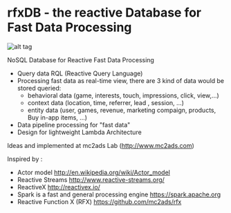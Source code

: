 rfxDB - the reactive Database for Fast Data Processing
=====

![alt tag](http://dl.dropboxusercontent.com/u/4074962/mc2ads/resources/images/rfx-DB.png)

NoSQL Database for Reactive Fast Data Processing

* Query data RQL (Reactive Query Language)
* Processing fast data as real-time view, there are 3 kind of data would be stored queried:
  + behavioral data (game, interests, touch, impressions, click, view,...)
  + context data (location, time, referrer, lead , session, ...)
  + entity data (user, games, revenue, marketing compaign, products, Buy in-app items, ...)
* Data pipeline processing for "fast data"
* Design for lightweight Lambda Architecture

Ideas and implemented at mc2ads Lab (http://www.mc2ads.com) 

Inspired by :
* Actor model http://en.wikipedia.org/wiki/Actor_model
* Reactive Streams http://www.reactive-streams.org/
* ReactiveX http://reactivex.io/
* Spark is a fast and general processing engine https://spark.apache.org
* Reactive Function X (RFX)  https://github.com/mc2ads/rfx

